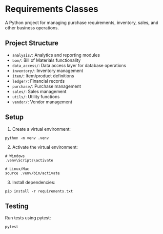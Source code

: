 # Requirements Classes

A Python project for managing purchase requirements, inventory, sales, and other business operations.

## Project Structure
- `analysis/`: Analytics and reporting modules
- `bom/`: Bill of Materials functionality
- `data_access/`: Data access layer for database operations
- `inventory/`: Inventory management
- `item/`: Item/product definitions
- `ledger/`: Financial records
- `purchase/`: Purchase management
- `sales/`: Sales management
- `utils/`: Utility functions
- `vendor/`: Vendor management

## Setup

1. Create a virtual environment:
```
python -m venv .venv
```

2. Activate the virtual environment:
```
# Windows
.venv\Scripts\activate

# Linux/Mac
source .venv/bin/activate
```

3. Install dependencies:
```
pip install -r requirements.txt
```

## Testing

Run tests using pytest:
```
pytest
``` 